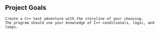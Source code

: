 ## Project Goals

	Create a C++ text adventure with the storyline of your choosing.
	The program should use your knowledge of C++ conditionals, logic, and loops.
